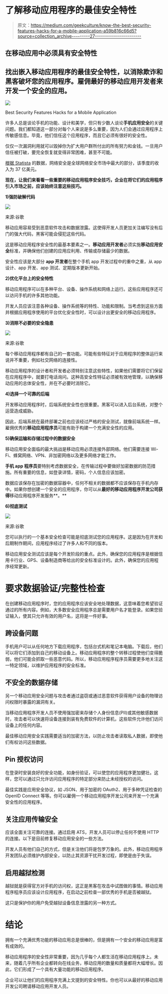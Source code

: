 # 了解移动应用程序的最佳安全特性

> 原文：<https://medium.com/geekculture/know-the-best-security-features-hacks-for-a-mobile-application-a59b816c66d5?source=collection_archive---------27----------------------->

## 在移动应用中必须具有安全特性

## 找出嵌入移动应用程序的最佳安全特性，以消除欺诈和黑客破坏您的应用程序。雇佣**最好的移动应用开发者**来开发一个安全的应用。

![](img/c9ffbea6e3fbd995d947e6104ab38d29.png)

Best Security Features Hacks for a Mobile Application

许多人总是谈论手机的功能、设计和美学，但只有少数人谈论**手机应用安全**的关键问题。我们都知道这一部分对每个人来说是多么重要，因为人们会通过应用程序上传敏感信息。毕竟，他们信任这个应用程序，而且它必须有很好的安全性。

仅仅一次漏洞利用就可以毁掉你为扩大用户群所付出的所有努力和金钱。一旦用户信任被打破，要完全恢复就变得非常困难，甚至不可能。

[根据 Statista](https://www.statista.com/statistics/993843/worldwide-cybersecurity-market-value-by-segment/) 的数据，网络安全是全球网络安全市场中最大的部分，该季度的收入为 37 亿美元。

**现在，让我们来看看一些重要的移动应用程序安全技巧，企业在将它们的应用程序引入市场之前，应该始终注意这些技巧。**

**1)强防破解代码**

![](img/2c4a682a0664a3e47bdb560a6fcb74dc.png)

来源:谷歌

移动应用容易受到恶意软件攻击和数据泄露。这使得开发人员更加关注编写没有后门的强大代码，黑客可能会侵犯这些代码。

这是移动应用程序安全性的最基本要素之一。**移动应用开发者**必须实施**移动应用安全**标准，并确保他们创建的应用应利用、传输或存储最少的数据。

安全性应该是大部分 **app 开发者**在整个手机 app 开发过程中的重中之重，从 app 设计、app 开发、app 测试、定期版本更新开始。

**2)优化平台上的安全特性**

移动应用程序可以在多种平台、设备、操作系统和网络上运行。这些应用程序还可以访问手机的许多其他功能。

开发人员应该注意各种设备、操作系统等的特性、功能和限制。当考虑到这些方面并根据应用程序使用的平台优化安全性时，可以设计出更安全的移动应用程序。

**3)消除不必要的安全隐患**

![](img/3e844c658764373cd85a7b5011aff133.png)

来源:谷歌

每个移动应用程序都有自己的一套功能。可能有些特征对于应用程序的整体运行来说并不重要，例如社交网络的连接性。

移动应用程序的设计者和开发者必须特别注意这些特性，如果他们需要将它们保留在应用程序中，就要打电话询问。这种高安全性特征必须被有效地管理，以确保移动应用的总体安全性，并在不必要时消除它。

**4)选择一个可靠的后端**

开发移动应用程序时，后端系统安全性也很重要。黑客可以进入后台系统，对整个运营造成威胁。

因此，后端系统在最终部署之前也应该经过严格的安全测试，就像前端系统一样。雇佣优秀的**移动应用程序员**可能有助于构建一个充满安全性的应用。

**5)确保运输和存储过程中的数据安全**

移动应用安全面临的最大挑战是移动应用必须连接外部网络。他们需要连接 Wi-Fi、蜂窝网络、VPN、非加密网络以及更多网络才能工作。

**手机 app 程序员**要特别考虑数据安全，在传输过程中要做好加密数据的防范措施。所有重要的信息，如登录详情，密码，个人信息应该加密。

数据应该保存在加密的数据容器中，任何不相关的数据都不应该保存在手机内存中。如果你想创建一个安全的应用程序，你可以从**最好的移动应用程序开发公司获得**移动应用程序开发服务**。**

**6)彻底测试**

![](img/97ef7ffe31110d805e92f31aa4a529bd.png)

来源:谷歌

您可以执行的一个基本安全检查可能是彻底测试您的应用程序。这是因为在开发和后期制作期间，应用程序经过了许多人和不同的版本。

移动应用安全测试应该是每个开发阶段的重点。此外，确保您的应用程序是根据信用卡行业、GPS、设备制造商等给出的安全标准设计的。此外，确保您的应用程序经常更新。

# 要求数据验证/完整性检查

在创建移动应用程序时，您的应用程序应该安全地处理数据，这意味着您希望验证通过的所有内容。例如，大多数安全应用程序总是需要用户名才能登录。如果您验证输入，使其只允许有效的用户名，这将是一件好事。

## 跨设备问题

手机用户可以从任何地方下载应用程序，包括台式机和笔记本电脑。下载后，他们可以将它们添加到自己的移动设备上。移动应用程序的整个转移过程使他们变得脆弱，他们可能会抓取一些恶意代码。所以，移动应用程序程序员需要更多地关注这一特定领域，以维护应用程序的安全标准。

## **不安全的数据存储**

另一个移动应用安全问题与攻击者通过盗窃或通过恶意软件获得用户设备的物理访问权限时暴露的漏洞有关。

当移动应用程序开发人员不使用强加密来存储个人身份信息(PII)或其他敏感数据时，攻击者可以快速将设备连接到装有免费软件的计算机，这些软件允许他们访问设备上的任何内容。

最佳移动应用安全实践需要适当的加密方法，以防止攻击者读取私人数据，即使他们有权访问这些数据。

## Pin 授权访问

在登录时安装良好的安全功能，如身份验证，可以使您的应用程序更加健壮。这样，您可以通过只允许访问应用程序的特定部分来防止未经授权的访问。

最佳实践是应用安全协议，如 JSON、用于加密的 OAuth2、用于多种凭证检查的 OpenID Connect 等等。你可以雇佣一个移动应用程序开发公司来开发一个充满安全性的应用程序。

## 关注应用传输安全

应该全面关注可靠的连接。通过启用 ATS，开发人员可以停止任何不使用 HTTP 的连接。以下是目前修复移动应用安全的一些方法。

开发人员有他们自己的方式，但是关注他们将是包罗万象的。此外，移动应用程序开发团队必须维护内部安全，以防止其资源干扰开发过程，即使是由于失误。

## 启用越狱检测

越狱就是获得官方对手机的访问权，这正是黑客在攻击中试图做的事情。移动应用程序程序员应该设计应用程序，在启动之前检查一部优秀的手机是否被越狱。

这只是保护你的用户免受越狱设备信息泄露的另一种方式。

# **结论**

拥有一个充满优秀功能的移动应用总是很棒的，但是拥有一个安全的移动应用是富有成效的。

移动应用程序的安全性非常重要，因为几乎每个人都生活在移动应用程序上。未来，随着几乎所有企业都转向在线业务，移动应用的数量和质量都将大幅增长。因此，它们形成了一个具有大量功能的移动应用程序。

企业可以让他们的应用程序充满上文提到的安全特性。你也可以从最好的移动应用开发公司聘请移动应用开发人员。